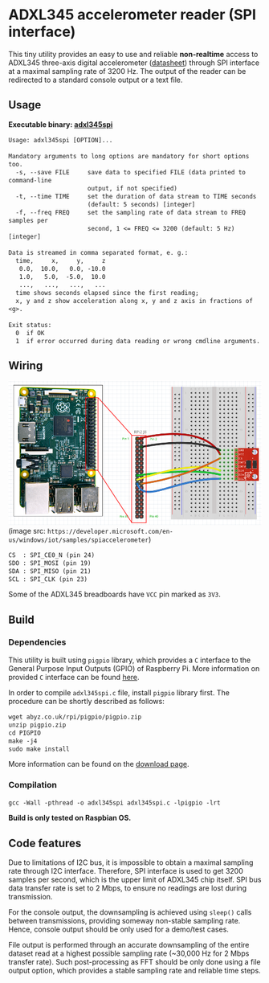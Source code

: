 # ADXL345 accelerometer reader (SPI interface)

This tiny utility provides an easy to use and reliable **non-realtime** access to
ADXL345 three-axis digital accelerometer ([datasheet][adxl_manual]) through SPI interface at a maximal sampling rate of 3200 Hz.
The output of the reader can be redirected to a standard console output or a text file.

## Usage

**Executable binary: [adxl345spi][adxl345spi_binary]**

```
Usage: adxl345spi [OPTION]...

Mandatory arguments to long options are mandatory for short options too.
  -s, --save FILE     save data to specified FILE (data printed to command-line
                      output, if not specified)
  -t, --time TIME     set the duration of data stream to TIME seconds
                      (default: 5 seconds) [integer]
  -f, --freq FREQ     set the sampling rate of data stream to FREQ samples per
                      second, 1 <= FREQ <= 3200 (default: 5 Hz) [integer]

Data is streamed in comma separated format, e. g.:
  time,     x,     y,     z
   0.0,  10.0,   0.0, -10.0
   1.0,   5.0,  -5.0,  10.0
   ...,   ...,   ...,   ...
  time shows seconds elapsed since the first reading;
  x, y and z show acceleration along x, y and z axis in fractions of <g>.

Exit status:
  0  if OK
  1  if error occurred during data reading or wrong cmdline arguments.
```

## Wiring

![adxl_to_raspberry_pi][adxl_to_raspberry_pi_png]
(image src: `https://developer.microsoft.com/en-us/windows/iot/samples/spiaccelerometer`)

```
CS  : SPI_CE0_N (pin 24)
SDO : SPI_MOSI (pin 19)
SDA : SPI_MISO (pin 21)
SCL : SPI_CLK (pin 23)
```

Some of the ADXL345 breadboards have `VCC` pin marked as `3V3`. 

## Build

### Dependencies

This utility is built using `pigpio` library, which provides a `C` interface to the General Purpose Input Outputs
(GPIO) of Raspberry Pi. More information on provided `C` interface can be found [here][pigpio_info_C].

In order to compile `adxl345spi.c` file, install `pigpio` library first. The procedure can be shortly described as follows:

```
wget abyz.co.uk/rpi/pigpio/pigpio.zip
unzip pigpio.zip
cd PIGPIO
make -j4
sudo make install
```

More information can be found on the [download page][pigpio_download].

### Compilation

`gcc -Wall -pthread -o adxl345spi adxl345spi.c -lpigpio -lrt`

**Build is only tested on Raspbian OS.**

## Code features

Due to limitations of I2C bus, it is impossible to obtain a maximal sampling rate through I2C interface. Therefore, SPI
interface is used to get 3200 samples per second, which is the upper limit of ADXL345 chip itself. SPI bus data transfer
rate is set to 2 Mbps, to ensure no readings are lost during transmission.

For the console output, the downsampling is achieved using `sleep()` calls between transmissions, providing someway
non-stable sampling rate. Hence, console output should be only used for a demo/test cases.

File output is performed through an accurate downsampling of the entire dataset read at a highest possible sampling
rate (~30,000 Hz for 2 Mbps transfer rate). Such post-processing as FFT should be only done using a file output option,
which provides a stable sampling rate and reliable time steps.

[adxl345spi_binary]: https://github.com/nagimov/adxl345spi/raw/master/adxl345spi
[adxl_manual]: http://www.analog.com/en/products/mems/accelerometers/adxl345.html
[pigpio_info_C]: http://abyz.co.uk/rpi/pigpio/cif.html
[pigpio_download]: http://abyz.co.uk/rpi/pigpio/download.html
[adxl_to_raspberry_pi_png]: adxl_to_raspberry_pi.png
